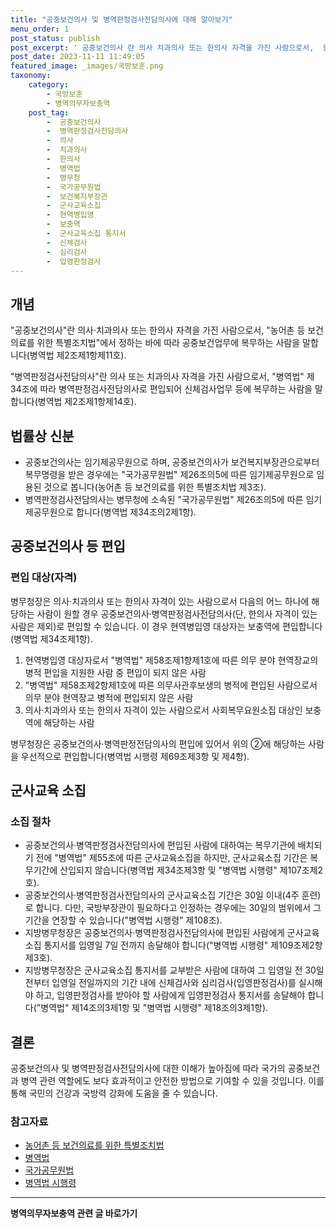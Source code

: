 ```yaml
---
title: "공중보건의사 및 병역판정검사전담의사에 대해 알아보기"
menu_order: 1
post_status: publish
post_excerpt: ' 공중보건의사 란 의사 치과의사 또는 한의사 자격을 가진 사람으로서,  농어촌 등 보건의료를 위한 특별조치법 에서 정하는 바에 따라 공중보건업무에 복무하는 사람을 말합니다 병역법 제2조제1항제11호 .'
post_date: 2023-11-11 11:49:05
featured_image: _images/국방보훈.png
taxonomy:
    category:
        - 국방보훈
        - 병역의무자보충역
    post_tag:
        -  공중보건의사
        -  병역판정검사전담의사
        -  의사
        -  치과의사
        -  한의사
        -  병역법
        -  병무청
        -  국가공무원법
        -  보건복지부장관
        -  군사교육소집
        -  현역병입영
        -  보충역
        -  군사교육소집 통지서
        -  신체검사
        -  심리검사
        -  입영판정검사
---
```



## 개념
"공중보건의사"란 의사·치과의사 또는 한의사 자격을 가진 사람으로서, "농어촌 등 보건의료를 위한 특별조치법"에서 정하는 바에 따라 공중보건업무에 복무하는 사람을 말합니다(병역법 제2조제1항제11호).

"병역판정검사전담의사"란 의사 또는 치과의사 자격을 가진 사람으로서, "병역법" 제34조에 따라 병역판정검사전담의사로 편입되어 신체검사업무 등에 복무하는 사람을 말합니다(병역법 제2조제1항제14호).

## 법률상 신분
- 공중보건의사는 임기제공무원으로 하며, 공중보건의사가 보건복지부장관으로부터 복무명령을 받은 경우에는 "국가공무원법" 제26조의5에 따른 임기제공무원으로 임용된 것으로 봅니다(농어촌 등 보건의료를 위한 특별조치법 제3조).
- 병역판정검사전담의사는 병무청에 소속된 "국가공무원법" 제26조의5에 따른 임기제공무원으로 합니다(병역법 제34조의2제1항).

## 공중보건의사 등 편입
### 편입 대상(자격)
병무청장은 의사·치과의사 또는 한의사 자격이 있는 사람으로서 다음의 어느 하나에 해당하는 사람이 원할 경우 공중보건의사·병역판정검사전담의사(단, 한의사 자격이 있는 사람은 제외)로 편입할 수 있습니다. 이 경우 현역병입영 대상자는 보충역에 편입합니다(병역법 제34조제1항).
1. 현역병입영 대상자로서 "병역법" 제58조제1항제1호에 따른 의무 분야 현역장교의 병적 편입을 지원한 사람 중 편입이 되지 않은 사람
2. "병역법" 제58조제2항제1호에 따른 의무사관후보생의 병적에 편입된 사람으로서 의무 분야 현역장교 병적에 편입되지 않은 사람
3. 의사·치과의사 또는 한의사 자격이 있는 사람으로서 사회복무요원소집 대상인 보충역에 해당하는 사람

병무청장은 공중보건의사·병역판정전담의사의 편입에 있어서 위의 ②에 해당하는 사람을 우선적으로 편입합니다(병역법 시행령 제69조제3항 및 제4항).

## 군사교육 소집
### 소집 절차
- 공중보건의사·병역판정검사전담의사에 편입된 사람에 대하여는 복무기관에 배치되기 전에 "병역법" 제55조에 따른 군사교육소집을 하지만, 군사교육소집 기간은 복무기간에 산입되지 않습니다(병역법 제34조제3항 및 "병역법 시행령" 제107조제2호).
- 공중보건의사·병역판정검사전담의사의 군사교육소집 기간은 30일 이내(4주 훈련)로 합니다. 다만, 국방부장관이 필요하다고 인정하는 경우에는 30일의 범위에서 그 기간을 연장할 수 있습니다("병역법 시행령" 제108조).
- 지방병무청장은 공중보건의사·병역판정검사전담의사에 편입된 사람에게 군사교육소집 통지서를 입영일 7일 전까지 송달해야 합니다("병역법 시행령" 제109조제2항제3호).
- 지방병무청장은 군사교육소집 통지서를 교부받은 사람에 대하여 그 입영일 전 30일 전부터 입영일 전일까지의 기간 내에 신체검사와 심리검사(입영판정검사)를 실시해야 하고, 입영판정검사를 받아야 할 사람에게 입영판정검사 통지서를 송달해야 합니다("병역법" 제14조의3제1항 및 "병역법 시행령" 제18조의3제1항).

## 결론
공중보건의사 및 병역판정검사전담의사에 대한 이해가 높아짐에 따라 국가의 공중보건과 병역 관련 역할에도 보다 효과적이고 안전한 방법으로 기여할 수 있을 것입니다. 이를 통해 국민의 건강과 국방력 강화에 도움을 줄 수 있습니다.

### 참고자료
- [농어촌 등 보건의료를 위한 특별조치법](https://www.law.go.kr/LSW/lsLinkA.do?lsiSeq=227365#0000)
- [병역법](https://www.law.go.kr/LSW/lsLinkA.do?lsiSeq=204971#0000)
- [국가공무원법](https://www.law.go.kr/LSW/lsLinkA.do?lsiSeq=205370#0000)
- [병역법 시행령](https://www.law.go.kr/LSW/lsLinkA.do?lsiSeq=204972#0000)
<!-- wp:separator -->
<hr class="wp-block-separator has-alpha-channel-opacity"/>
<!-- /wp:separator -->

<!-- wp:group {"backgroundColor":"base","layout":{"type":"constrained"}} -->
<div class="wp-block-group has-base-background-color has-background"><!-- wp:paragraph {"align":"center","fontSize":"medium"} -->
<p class="has-text-align-center has-large-font-size"><strong>병역의무자보충역 관련 글 바로가기</strong></p>
<!-- /wp:paragraph -->


<!-- wp:latest-posts
{"categories":[{"id":9045,"count":19,"description":"","link":"https://uknowlaw.com/category/%eb%b3%91%ec%97%ad%ec%9d%98%eb%ac%b4%ec%9e%90%eb%b3%b4%ec%b6%a9%ec%97%ad/","name":"병역의무자보충역","slug":"병역의무자보충역","taxonomy":"category","parent":0,"meta":[],"_links":{"self":[{"href":"https://uknowlaw.com/wp-json/wp/v2/categories/9045"}],"collection":[{"href":"https://uknowlaw.com/wp-json/wp/v2/categories"}],"about":[{"href":"https://uknowlaw.com/wp-json/wp/v2/taxonomies/category"}],"wp:post_type":[{"href":"https://uknowlaw.com/wp-json/wp/v2/posts?categories=9045"}],"curies":[{"name":"wp","href":"https://api.w.org/{rel}","templated":true}]}}],"postsToShow":100,"excerptLength":28,"postLayout":"grid","columns":2,"featuredImageAlign":"left","featuredImageSizeSlug":"large","fontSize":"medium"} /--></div>
<!-- /wp:group -->